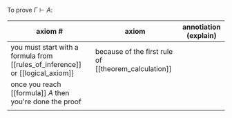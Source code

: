 
To prove $\Gamma \vdash A$:

| axiom #                                                                        | axiom                                                | annotiation (explain) |
| ------------------------------------------------------------------------------ | ---------------------------------------------------- | --------------------- |
| you must start with a formula from [[rules_of_inference]] or [[logical_axiom]] | because of the first rule of [[theorem_calculation]] |                       |
| once you reach [[formula]] $A$ then you're done the proof                                                                               |                                                      |                       |
|                                                                                |                                                      |                       |
